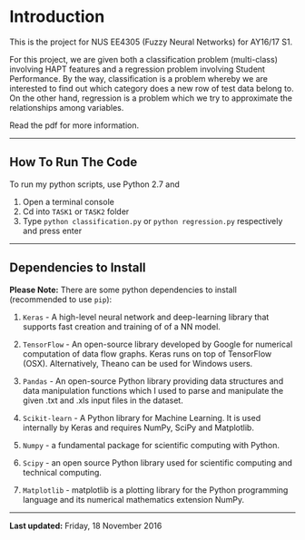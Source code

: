 # Introduction


This is the project for NUS EE4305 (Fuzzy Neural Networks) for AY16/17 S1. 

For this project, we are given both a classification problem (multi-class) involving HAPT features and a regression problem involving Student Performance. By the way, classification is a problem whereby we are interested to find out which category does a new row of test data belong to. On the other hand, regression is a problem which we try to approximate the relationships among variables. 

Read the pdf for more information.

---------------------------------------------------------------------------
## How To Run The Code
To run my python scripts, use Python 2.7 and

1. Open a terminal console
2. Cd into `TASK1` or `TASK2` folder
3. Type `python classification.py` or `python regression.py` respectively and press enter

---
## Dependencies to Install
__Please Note:__ There are some python dependencies to install (recommended to use `pip`):


1. `Keras` - A high-level neural network and deep-learning library that supports fast creation and training of of a NN model.

2. `TensorFlow` - An open-source library developed by Google for numerical computation of data flow graphs. Keras runs on top of TensorFlow (OSX). Alternatively, Theano can be used for Windows users.

3. `Pandas` - An open-source Python library providing data structures and data manipulation functions which I used to parse and manipulate the given .txt and .xls input files in the dataset.

4. `Scikit-learn` - A Python library for Machine Learning. It is used internally by Keras and requires NumPy, SciPy and Matplotlib.

5. `Numpy` - a fundamental package for scientific computing with Python.

6. `Scipy` - an open source Python library used for scientific computing and technical computing.

7. `Matplotlib` - matplotlib is a plotting library for the Python programming language and its numerical mathematics extension NumPy.


---
__Last updated:__ Friday, 18 November 2016
